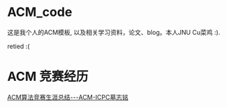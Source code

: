 # ACM_code

这是我个人的ACM模板, 以及相关学习资料，论文、blog。本人JNU Cu菜鸡 :).

retied :(

# ACM 竞赛经历

[ACM算法竞赛生涯总结---ACM-ICPC墓志铭](https://blog.csdn.net/dylan_frank/article/details/80480697)
